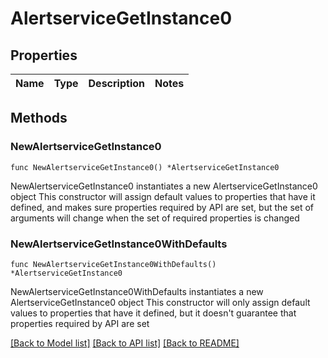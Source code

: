 # AlertserviceGetInstance0

## Properties

Name | Type | Description | Notes
------------ | ------------- | ------------- | -------------

## Methods

### NewAlertserviceGetInstance0

`func NewAlertserviceGetInstance0() *AlertserviceGetInstance0`

NewAlertserviceGetInstance0 instantiates a new AlertserviceGetInstance0 object
This constructor will assign default values to properties that have it defined,
and makes sure properties required by API are set, but the set of arguments
will change when the set of required properties is changed

### NewAlertserviceGetInstance0WithDefaults

`func NewAlertserviceGetInstance0WithDefaults() *AlertserviceGetInstance0`

NewAlertserviceGetInstance0WithDefaults instantiates a new AlertserviceGetInstance0 object
This constructor will only assign default values to properties that have it defined,
but it doesn't guarantee that properties required by API are set


[[Back to Model list]](../README.md#documentation-for-models) [[Back to API list]](../README.md#documentation-for-api-endpoints) [[Back to README]](../README.md)


